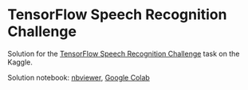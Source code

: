 # TensorFlow Speech Recognition Challenge
Solution for the [TensorFlow Speech Recognition Challenge](https://www.kaggle.com/c/tensorflow-speech-recognition-challenge/overview) task on the Kaggle.

Solution notebook: [nbviewer](https://nbviewer.jupyter.org/github/andrii0yerko/IASA_IntelligentDecisionSupportSystems/blob/main/speech-recognition-challenge.ipynb), [Google Colab](https://colab.research.google.com/github/andrii0yerko/IASA_IntelligentDecisionSupportSystems/blob/main/speech-recognition-challenge.ipynb)

